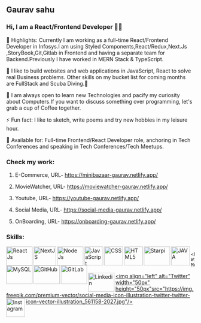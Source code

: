 <h2>Gaurav sahu</h2>

<h3>Hi, I am a React/Frontend Developer 👩‍💻</h3>


🔭 Highlights: Currently I am working as a full-time React/Frontend Developer in Infosys.I am using Styled Components,React/Redux,Next.Js ,StoryBook,Git,Gitlab in Frontend and having a separate team for Backend.Previously I have worked in MERN Stack & TypeScript.


🌱 I like to build websites and web applications in JavaScript, React to solve real Business problems. Other skills on my bucket list for coming months are FullStack and Scuba Diving.🙂

👯 I am always open to learn new Technologies and pacify my curiosity about Computers.If you want to discuss something over programming, let's grab a cup of Coffee together.

⚡ Fun fact: I like to sketch, write poems and try new hobbies in my leisure hour.

👋 Available for: Full-time Frontend/React Developer role, anchoring in Tech Conferences and speaking in Tech Conferences/Tech Meetups.

<h3>Check my work:</h3>
 
 1. E-Commerce,   URL- https://minibazaar-gaurav.netlify.app/
 
 2. MovieWatcher, URL- https://moviewatcher-gaurav.netlify.app/
 
 3. Youtube,      URL- https://youtube-gaurav.netlify.app/
 
 4. Social Media, URL- https://social-media-gaurav.netlify.app/
 
 5. OnBoarding,   URL- https://onboarding-gaurav.netlify.app/ 

<h3>Skills:</h3>

<img align="left" alt="React Js" width="70px" height="50px" src="https://cdn.icon-icons.com/icons2/2699/PNG/512/reactjs_logo_icon_170805.png" />
<img align="left" alt="NextJS" width="60px" height="50px" src="https://images.ctfassets.net/23aumh6u8s0i/c04wENP3FnbevwdWzrePs/1e2739fa6d0aa5192cf89599e009da4e/nextjs" />
<img align="left" alt="Node Js" width="70px" height="50px" src="https://www.vectorlogo.zone/logos/nodejs/nodejs-ar21.png" />
<img align="left" alt="JavaScript" width="50px" height="50px" src="https://logowik.com/content/uploads/images/javascript.jpg" />
<img align="left" alt="CSS" width="50px" height="50px" src="https://cdn-icons-png.flaticon.com/512/5968/5968242.png" />
<img align="left" alt="HTML5" width="50px" height="50px" src="https://cdn-icons-png.flaticon.com/512/5968/5968267.png" />
<img align="left" alt="Starpi" width="70px" height="50px" src="https://www.cmswire.com/-/media/6f319f84dc3d4db69457aeda6ffc092f.ashx" />
<img align="left" alt="JAVA" width="50px" height="50px" src="https://cdn.worldvectorlogo.com/logos/java.svg" />
<img align="left" alt="MySQL" width="70px" height="50px" src="https://uxwing.com/wp-content/themes/uxwing/download/brands-and-social-media/mysql-icon.png" />
<img align="left" alt="GitHub" width="70px" height="50px" src="https://images.velog.io/images/always0ne/post/c07cb088-b502-41f2-9a6d-b89748e10e99/128-1280187_github-logo-png-github-transparent-png.png" />
<img align="left" alt="GitLab" width="70px" height="50px" src="https://about.gitlab.com/images/press/logo/print/jpg/gitlab-logo-150.jpg" />




                            <h3>Connect With Me</h3>
<a href="https://www.linkedin.com/in/gauravsahugs/"><img align="left" alt="Linkedin" width="70px"  height="50px" src="https://images.template.net/85871/free-linkedin-logo-vector-r3cq0.jpg"/></a>
<a  href="https://twitter.com/sahugaurav80"><img align="left" alt="Twitter" width="50px" height="50px"src="https://img.freepik.com/premium-vector/social-media-icon-illustration-twitter-twitter-icon-vector-illustration_561158-2027.jpg"/></a>
<a  href="https://www.instagram.com/goku.____/"><img align="left" alt="Instagram" width="50px"  height="50px" src="https://upload.wikimedia.org/wikipedia/commons/thumb/a/a5/Instagram_icon.png/2048px-Instagram_icon.png"/></a>
